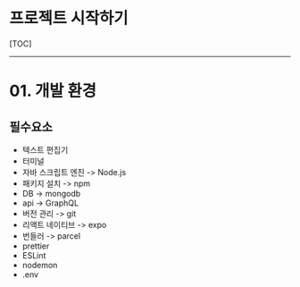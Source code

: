 # 프로젝트 시작하기

[TOC]

------

# 01. 개발 환경

## 필수요소

- 텍스트 편집기
- 터미널
- 자바 스크립트 엔진 -> Node.js
- 패키지 설치 -> npm
- DB -> mongodb
- api -> GraphQL
- 버전 관리 -> git
- 리액트 네이티브 -> expo
- 번들러 -> parcel
- prettier
- ESLint
- nodemon
- .env

